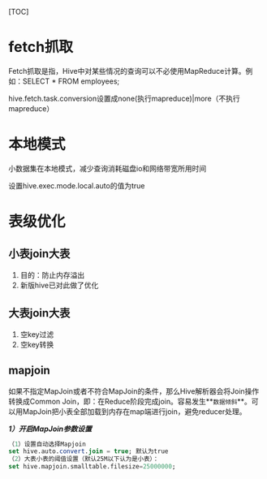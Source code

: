 [TOC]

# fetch抓取

Fetch抓取是指，Hive中对某些情况的查询可以不必使用MapReduce计算。例如：SELECT * FROM employees;

hive.fetch.task.conversion设置成none(执行mapreduce)|more（不执行mapreduce）

# 本地模式

小数据集在本地模式，减少查询消耗磁盘io和网络带宽所用时间

设置hive.exec.mode.local.auto的值为true

# 表级优化

## 小表join大表

1. 目的：防止内存溢出
2. 新版hive已对此做了优化

## 大表join大表

1. 空key过滤
2. 空key转换

## mapjoin

如果不指定MapJoin或者不符合MapJoin的条件，那么Hive解析器会将Join操作转换成Common Join，即：在Reduce阶段完成join。容易发生**`数据倾斜`**。可以用MapJoin把小表全部加载到内存在map端进行join，避免reducer处理。

***1）开启MapJoin参数设置***

```sql
（1）设置自动选择Mapjoin
set hive.auto.convert.join = true; 默认为true
（2）大表小表的阈值设置（默认25M以下认为是小表）：
set hive.mapjoin.smalltable.filesize=25000000;
```



